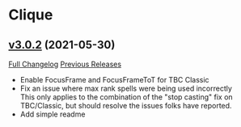 # Clique

## [v3.0.2](https://github.com/jnwhiteh/Clique/tree/v3.0.2) (2021-05-30)
[Full Changelog](https://github.com/jnwhiteh/Clique/compare/v3.0.1...v3.0.2) [Previous Releases](https://github.com/jnwhiteh/Clique/releases)

- Enable FocusFrame and FocusFrameToT for TBC Classic  
- Fix an issue where max rank spells were being used incorrectly  
    This only applies to the combination of the "stop casting" fix on  
    TBC/Classic, but should resolve the issues folks have reported.  
- Add simple readme  
